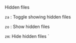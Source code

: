 Hidden files

`za` : Toggle showing hidden files

`zo` : Show hidden files

`zm`: Hide hidden files
`
